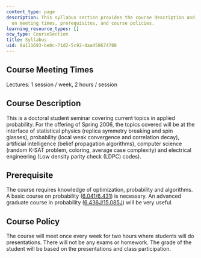 ```yaml
---
content_type: page
description: This syllabus section provides the course description and information
  on meeting times, prerequisites, and course policies.
learning_resource_types: []
ocw_type: CourseSection
title: Syllabus
uid: 8a111693-be0c-71d2-5c92-daa458674788
---
```


Course Meeting Times
--------------------

Lectures: 1 session / week, 2 hours / session

Course Description
------------------

This is a doctoral student seminar covering current topics in applied probability. For the offering of Spring 2006, the topics covered will be at the interface of statistical physics (replica symmetry breaking and spin glasses), probability (local weak convergence and correlation decay), artificial intelligence (belief propagation algorithms), computer science (random K-SAT problem, coloring, average case complexity) and electrical engineering (Low density parity check (LDPC) codes).

Prerequisite
------------

The course requires knowledge of optimization, probability and algorithms. A basic course on probability ([6.041/6.431](/courses/6-041-probabilistic-systems-analysis-and-applied-probability-spring-2006)) is necessary. An advanced graduate course in probability ([6.436J/15.085J](/courses/6-436j-fundamentals-of-probability-fall-2008/)) will be very useful.

Course Policy
-------------

The course will meet once every week for two hours where students will do presentations. There will not be any exams or homework. The grade of the student will be based on the presentations and class participation.
